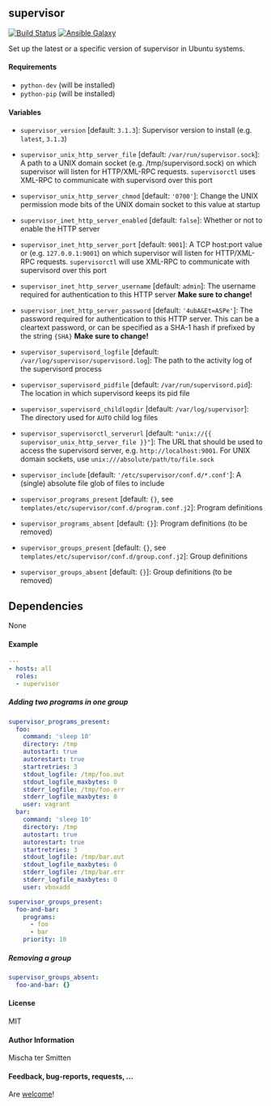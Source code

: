 ## supervisor

[![Build Status](https://travis-ci.org/Oefenweb/ansible-supervisor.svg?branch=master)](https://travis-ci.org/Oefenweb/ansible-supervisor) [![Ansible Galaxy](http://img.shields.io/badge/ansible--galaxy-supervisor-blue.svg)](https://galaxy.ansible.com/list#/roles/3238)

Set up the latest or a specific version of supervisor in Ubuntu systems.

#### Requirements

* `python-dev` (will be installed)
* `python-pip` (will be installed)

#### Variables

* `supervisor_version` [default: `3.1.3`]: Supervisor version to install (e.g. `latest`, `3.1.3`)

* `supervisor_unix_http_server_file` [default: `/var/run/supervisor.sock`]: A path to a UNIX domain socket (e.g. /tmp/supervisord.sock) on which supervisor will listen for HTTP/XML-RPC requests. `supervisorctl` uses XML-RPC to communicate with supervisord over this port
* `supervisor_unix_http_server_chmod` [default: `'0700'`]: Change the UNIX permission mode bits of the UNIX domain socket to this value at startup

* `supervisor_inet_http_server_enabled` [default: `false`]: Whether or not to enable the HTTP server
* `supervisor_inet_http_server_port` [default: `9001`]: A TCP host:port value or (e.g. `127.0.0.1:9001`) on which supervisor will listen for HTTP/XML-RPC requests. `supervisorctl` will use XML-RPC to communicate with supervisord over this port
* `supervisor_inet_http_server_username` [default: `admin`]: The username required for authentication to this HTTP server **Make sure to change!**
* `supervisor_inet_http_server_password` [default: `'4ubA&Et=ASPe'`]: The password required for authentication to this HTTP server. This can be a cleartext password, or can be specified as a SHA-1 hash if prefixed by the string `{SHA}` **Make sure to change!**

* `supervisor_supervisord_logfile` [default: `/var/log/supervisor/supervisord.log`]: The path to the activity log of the supervisord process
* `supervisor_supervisord_pidfile` [default: `/var/run/supervisord.pid`]: The location in which supervisord keeps its pid file
* `supervisor_supervisord_childlogdir` [default: `/var/log/supervisor`]: The directory used for `AUTO` child log files

* `supervisor_supervisorctl_serverurl` [default: `"unix://{{ supervisor_unix_http_server_file }}"`]: The URL that should be used to access the supervisord server, e.g. `http://localhost:9001`. For UNIX domain sockets, use `unix:///absolute/path/to/file.sock`

* `supervisor_include` [default: `'/etc/supervisor/conf.d/*.conf'`]: A (single) absolute file glob of files to include

* `supervisor_programs_present` [default: `{}`, see `templates/etc/supervisor/conf.d/program.conf.j2`]: Program definitions
* `supervisor_programs_absent` [default: `{}`]: Program definitions (to be removed)
* `supervisor_groups_present` [default: `{}`, see `templates/etc/supervisor/conf.d/group.conf.j2`]: Group definitions
* `supervisor_groups_absent` [default: `{}`]: Group definitions (to be removed)

## Dependencies

None

#### Example

```yaml
---
- hosts: all
  roles:
  - supervisor
```

##### Adding two programs in one group

```yaml
supervisor_programs_present:
  foo:
    command: 'sleep 10'
    directory: /tmp
    autostart: true
    autorestart: true
    startretries: 3
    stdout_logfile: /tmp/foo.out
    stdout_logfile_maxbytes: 0
    stderr_logfile: /tmp/foo.err
    stderr_logfile_maxbytes: 0
    user: vagrant
  bar:
    command: 'sleep 10'
    directory: /tmp
    autostart: true
    autorestart: true
    startretries: 3
    stdout_logfile: /tmp/bar.out
    stdout_logfile_maxbytes: 0
    stderr_logfile: /tmp/bar.err
    stderr_logfile_maxbytes: 0
    user: vboxadd

supervisor_groups_present:
  foo-and-bar:
    programs:
      - foo
      - bar
    priority: 10
```

##### Removing a group

```yaml
supervisor_groups_absent:
  foo-and-bar: {}
```

#### License

MIT

#### Author Information

Mischa ter Smitten

#### Feedback, bug-reports, requests, ...

Are [welcome](https://github.com/Oefenweb/ansible-supervisor/issues)!
